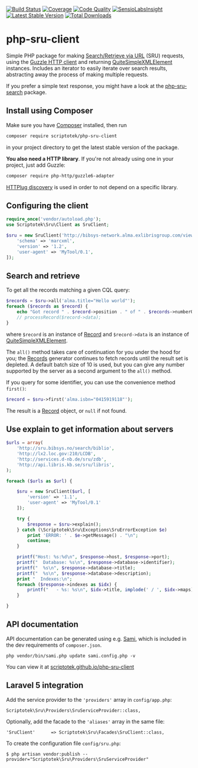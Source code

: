 
[![Build Status](http://img.shields.io/travis/scriptotek/php-sru-client/master.svg?style=flat-square)](https://travis-ci.org/scriptotek/php-sru-client)
[![Coverage](https://img.shields.io/codecov/c/github/scriptotek/php-sru-client/master.svg?style=flat-square)](https://codecov.io/gh/scriptotek/php-sru-client)
[![Code Quality](http://img.shields.io/scrutinizer/g/scriptotek/php-sru-client/master.svg?style=flat-square)](https://scrutinizer-ci.com/g/scriptotek/php-sru-client/?branch=master)
[![SensioLabsInsight](https://insight.sensiolabs.com/projects/aa33625a-f677-4bd8-8bf3-9230153dced8/mini.png)](https://insight.sensiolabs.com/projects/aa33625a-f677-4bd8-8bf3-9230153dced8)
[![Latest Stable Version](http://img.shields.io/packagist/v/scriptotek/sru-client.svg?style=flat-square)](https://packagist.org/packages/scriptotek/sru-client)
[![Total Downloads](http://img.shields.io/packagist/dt/scriptotek/sru-client.svg?style=flat-square)](https://packagist.org/packages/scriptotek/sru-client)

# php-sru-client

Simple PHP package for making [Search/Retrieve via URL](http://www.loc.gov/standards/sru/) (SRU) requests, using the [Guzzle HTTP client](http://guzzlephp.org/) and returning
[QuiteSimpleXMLElement](//github.com/danmichaelo/quitesimplexmlelement) instances. Includes an iterator to easily iterate over search results, abstracting away the process of making multiple requests.

If you prefer a simple text response, you might have a look at
the [php-sru-search](https://github.com/Zeitschriftendatenbank/php-sru-search) package.

## Install using Composer

Make sure you have [Composer](https://getcomposer.org) installed, then run

```bash
composer require scriptotek/php-sru-client
```

in your project directory to get the latest stable version of the package.

**You also need a HTTP library**. If you're not already using one in your project,
just add Guzzle:

```bash
composer require php-http/guzzle6-adapter
```

[HTTPlug discovery](http://php-http.readthedocs.io/en/latest/discovery.html) is
used in order to not depend on a specific library.

## Configuring the client

```php
require_once('vendor/autoload.php');
use Scriptotek\Sru\Client as SruClient;

$sru = new SruClient('http://bibsys-network.alma.exlibrisgroup.com/view/sru/47BIBSYS_NETWORK', [
    'schema' => 'marcxml',
    'version' => '1.2',
    'user-agent' => 'MyTool/0.1',
]);
```

## Search and retrieve

To get all the records matching a given CQL query:

```php
$records = $sru->all('alma.title="Hello world"');
foreach ($records as $record) {
	echo "Got record " . $record->position . " of " . $records->numberOfRecords() . "\n";
	// processRecord($record->data);
}
```

where `$record` is an instance of [Record](//scriptotek.github.io/php-sru-client/api_docs/Scriptotek/Sru/Record.html) and `$record->data` is an instance of [QuiteSimpleXMLElement](https://github.com/danmichaelo/quitesimplexmlelement).

The `all()` method takes care of continuation for you under the hood for you;
the [Records](//scriptotek.github.io/php-sru-client/api_docs/Scriptotek/Sru/Records.html) generator
continues to fetch records until the result set is depleted. A default batch size of 10 is used,
but you can give any number supported by the server as a second argument to the `all()` method.

If you query for some identifier, you can use the convenience method `first()`:

```php
$record = $sru->first('alma.isbn="0415919118"');
```

The result is a [Record](//scriptotek.github.io/php-sru-client/api_docs/Scriptotek/Sru/Record.html)
object, or `null` if not found.


## Use explain to get information about servers

```php
$urls = array(
    'http://sru.bibsys.no/search/biblio',
    'http://lx2.loc.gov:210/LCDB',
    'http://services.d-nb.de/sru/zdb',
    'http://api.libris.kb.se/sru/libris',
);

foreach ($urls as $url) {

    $sru = new SruClient($url, [
        'version' => '1.1',
        'user-agent' => 'MyTool/0.1'
    ]);

    try {
        $response = $sru->explain();
    } catch (\Scriptotek\Sru\Exceptions\SruErrorException $e)
        print 'ERROR: ' . $e->getMessage() . "\n";
        continue;
    }

    printf("Host: %s:%d\n", $response->host, $response->port);
    printf("  Database: %s\n", $response->database->identifier);
    printf("  %s\n", $response->database->title);
    printf("  %s\n", $response->database->description);
    print "  Indexes:\n";
    foreach ($response->indexes as $idx) {
        printf("   - %s: %s\n", $idx->title, implode(' / ', $idx->maps));
    }

}
```

## API documentation

API documentation can be generated using e.g. [Sami](https://github.com/fabpot/sami),
which is included in the dev requirements of `composer.json`.

    php vendor/bin/sami.php update sami.config.php -v

You can view it at [scriptotek.github.io/php-sru-client](//scriptotek.github.io/php-sru-client/)

## Laravel 5 integration

Add the service provider to the `'providers'` array in `config/app.php`:

    Scriptotek\Sru\Providers\SruServiceProvider::class,

Optionally, add the facade to the `'aliases'` array in the same file:

    'SruClient'      => Scriptotek\Sru\Facades\SruClient::class,

To create the configuration file `config/sru.php`:

    $ php artisan vendor:publish --provider="Scriptotek\Sru\Providers\SruServiceProvider"

